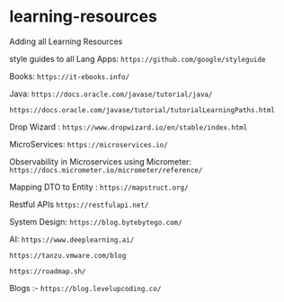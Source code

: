 # learning-resources
Adding all Learning Resources

style guides to all Lang Apps:
```https://github.com/google/styleguide```

Books:
```https://it-ebooks.info/```

Java:
```https://docs.oracle.com/javase/tutorial/java/```

```https://docs.oracle.com/javase/tutorial/tutorialLearningPaths.html```

Drop Wizard :
```https://www.dropwizard.io/en/stable/index.html```

MicroServices:
```https://microservices.io/```

Observability in Microservices using Micrometer: ```https://docs.micrometer.io/micrometer/reference/```

Mapping DTO to Entity :
```https://mapstruct.org/```

Restful APIs
```https://restfulapi.net/```

System Design:
```https://blog.bytebytego.com/```

AI:
```https://www.deeplearning.ai/```

```https://tanzu.vmware.com/blog```

```https://roadmap.sh/```

Blogs :-
```https://blog.levelupcoding.co/```
